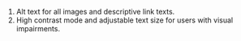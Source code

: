 1. Alt text for all images and descriptive link texts.
2. High contrast mode and adjustable text size for users with visual impairments.